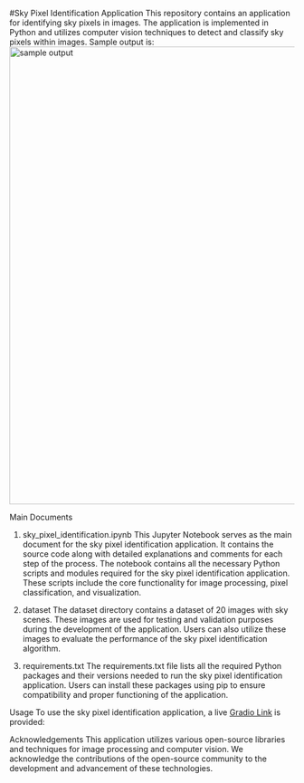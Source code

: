 #Sky Pixel Identification Application
This repository contains an application for identifying sky pixels in images. The application is implemented in Python and utilizes computer vision techniques to detect and classify sky pixels within images.
Sample output is:
<img width="809" alt="sample output" src="https://github.com/Yuwuannie/lab-1/assets/122579928/ca661141-5dff-4b51-a79c-318311f143cc">


Main Documents
1. sky_pixel_identification.ipynb
This Jupyter Notebook serves as the main document for the sky pixel identification application. It contains the source code along with detailed explanations and comments for each step of the process. The notebook contains all the necessary Python scripts and modules required for the sky pixel identification application. These scripts include the core functionality for image processing, pixel classification, and visualization.

2. dataset
The dataset directory contains a dataset of 20 images with sky scenes. These images are used for testing and validation purposes during the development of the application. Users can also utilize these images to evaluate the performance of the sky pixel identification algorithm.

3. requirements.txt
The requirements.txt file lists all the required Python packages and their versions needed to run the sky pixel identification application. Users can install these packages using pip to ensure compatibility and proper functioning of the application.

Usage
To use the sky pixel identification application, a live [Gradio Link](https://huggingface.co/spaces/annieprkac/gradio-sky-dector) is provided: 

Acknowledgements
This application utilizes various open-source libraries and techniques for image processing and computer vision. We acknowledge the contributions of the open-source community to the development and advancement of these technologies.
